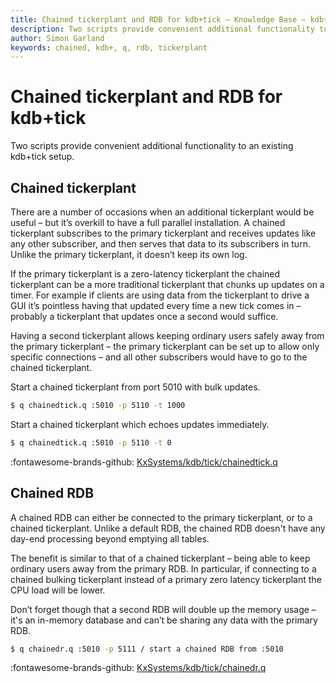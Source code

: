 ```yaml
---
title: Chained tickerplant and RDB for kdb+tick – Knowledge Base – kdb+ and q documentation
description: Two scripts provide convenient additional functionality to an existing kdb+tick setup.
author: Simon Garland
keywords: chained, kdb+, q, rdb, tickerplant
---
```

# Chained tickerplant and RDB for kdb+tick




Two scripts provide convenient additional functionality to an existing kdb+tick setup.


## Chained tickerplant

There are a number of occasions when an additional tickerplant would be useful – but it’s overkill to have a full parallel installation. A chained tickerplant subscribes to the primary tickerplant and receives updates like any other subscriber, and then serves that data to its subscribers in turn. Unlike the primary tickerplant, it doesn’t keep its own log.

If the primary tickerplant is a zero-latency tickerplant the chained tickerplant can be a more traditional tickerplant that chunks up updates on a timer. For example if clients are using data from the tickerplant to drive a GUI it’s pointless having that updated every time a new tick comes in – probably a tickerplant that updates once a second would suffice.

Having a second tickerplant allows keeping ordinary users safely away from the primary tickerplant – the primary tickerplant can be set up to allow only specific connections – and all other subscribers would have to go to the chained tickerplant.

Start a chained tickerplant from port 5010 with bulk updates.

```bash
$ q chainedtick.q :5010 -p 5110 -t 1000
```

Start a chained tickerplant which echoes updates immediately.
```bash
$ q chainedtick.q :5010 -p 5110 -t 0
```

:fontawesome-brands-github: 
[KxSystems/kdb/tick/chainedtick.q](https://github.com/KxSystems/kdb/blob/master/tick/chainedtick.q)


## Chained RDB

A chained RDB can either be connected to the primary tickerplant, or to a chained tickerplant. Unlike a default RDB, the chained RDB doesn't have any day-end processing beyond emptying all tables.

The benefit is similar to that of a chained tickerplant – being able to keep ordinary users away from the primary RDB. In particular, if connecting to a chained bulking tickerplant instead of a primary zero latency tickerplant the CPU load will be lower.

Don’t forget though that a second RDB will double up the memory usage – it's an in-memory database and can’t be sharing any data with the primary RDB.

```bash
$ q chainedr.q :5010 -p 5111 / start a chained RDB from :5010
```

:fontawesome-brands-github: [KxSystems/kdb/tick/chainedr.q](https://github.com/KxSystems/kdb/blob/master/tick/chainedr.q)

